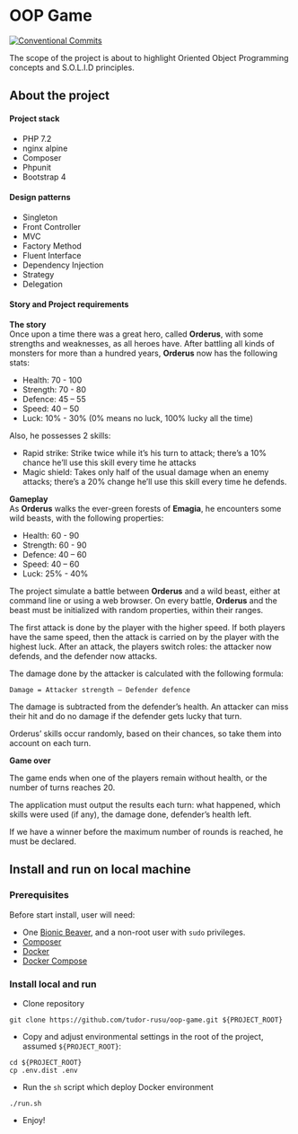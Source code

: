 OOP Game
======================================

[![Conventional Commits][conventional-commits-image]][conventional-commits-url]

The scope of the project is about to highlight Oriented Object Programming concepts and S.O.L.I.D principles.

## About the project
#### Project stack  
* PHP 7.2
* nginx alpine
* Composer
* Phpunit
* Bootstrap 4

#### Design patterns
* Singleton
* Front Controller
* MVC
* Factory Method
* Fluent Interface
* Dependency Injection
* Strategy
* Delegation

#### Story and Project requirements  
**The story**  
Once upon a time there was a great hero, called **Orderus**, with some strengths and weaknesses, as all heroes have.
After battling all kinds of monsters for more than a hundred years, **Orderus** now has the following stats:
* Health: 70 - 100
* Strength: 70 - 80
* Defence: 45 – 55
* Speed: 40 – 50
* Luck: 10% - 30% (0% means no luck, 100% lucky all the time)  

Also, he possesses 2 skills:
* Rapid strike: Strike twice while it’s his turn to attack; there’s a 10% chance he’ll use this skill every time he attacks
* Magic shield: Takes only half of the usual damage when an enemy attacks; there’s a 20% change he’ll use this skill every time he defends.

**Gameplay**  
As **Orderus** walks the ever-green forests of **Emagia**, he encounters some wild beasts, with the following properties:
* Health: 60 - 90
* Strength: 60 - 90
* Defence: 40 – 60
* Speed: 40 – 60
* Luck: 25% - 40%  

The project simulate a battle between **Orderus** and a wild beast, either at command line or using a web browser. On every battle, **Orderus** and the beast must be initialized with random properties, within their ranges.   
 
 The first attack is done by the player with the higher speed. If both players have the same speed, then the attack is carried on by the player with the highest luck. After an attack, the players switch roles: the attacker now defends, and the defender now attacks.  
   
The damage done by the attacker is calculated with the following formula:
```
Damage = Attacker strength – Defender defence
```
The damage is subtracted from the defender’s health. An attacker can miss their hit and do no damage if the defender gets lucky that turn.  

Orderus’ skills occur randomly, based on their chances, so take them into account on each turn.  

**Game over**  

The game ends when one of the players remain without health, or the number of turns reaches 20.  

The application must output the results each turn: what happened, which skills were used (if any), the damage done, defender’s health left.  

If we have a winner before the maximum number of rounds is reached, he must be declared.

## Install and run on local machine

### Prerequisites
Before start install, user will need:
* One [Bionic Beaver][1], and a non-root user with `sudo` privileges.
* [Composer][2]
* [Docker][3]
* [Docker Compose][4]

### Install local and run
* Clone repository
```shell script
git clone https://github.com/tudor-rusu/oop-game.git ${PROJECT_ROOT}
```
* Copy and adjust environmental settings in the root of the project, assumed `${PROJECT_ROOT}`:
```shell script
cd ${PROJECT_ROOT}
cp .env.dist .env
```
* Run the `sh` script which deploy Docker environment
```shell script
./run.sh
```

* Enjoy!

[conventional-commits-image]: https://img.shields.io/badge/Conventional%20Commits-1.0.0-yellow.svg
[conventional-commits-url]: https://conventionalcommits.org/
[1]: http://releases.ubuntu.com/18.04.4/
[2]: https://www.digitalocean.com/community/tutorials/how-to-install-and-use-composer-on-ubuntu-18-04
[3]: https://www.digitalocean.com/community/tutorials/how-to-install-and-use-docker-on-ubuntu-18-04
[4]: https://www.digitalocean.com/community/tutorials/how-to-install-docker-compose-on-ubuntu-18-04
